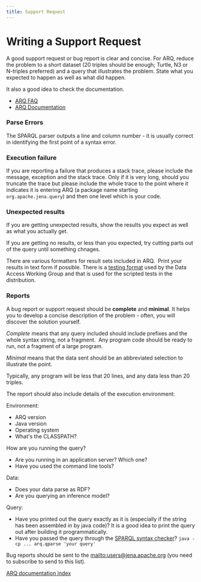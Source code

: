 ```yaml
---
title: Support Request
---
```


# Writing a Support Request

A good support request or bug report is clear and concise. For ARQ,
reduce the problem to a short dataset (20 triples should be enough;
Turtle, N3 or N-triples preferred) and a query that illustrates the
problem. State what you expected to happen as well as what did
happen.

It also a good idea to check the documentation.

-   [ARQ FAQ](faq.html)
-   [ARQ Documentation](index.html)

### Parse Errors

The SPARQL parser outputs a line and column number - it is usually
correct in identifying the first point of a syntax error.

### Execution failure

If you are reporting a failure that produces a stack trace, please
include the message, exception and the stack trace. Only if it is
very long, should you truncate the trace but please include the
whole trace to the point where it indicates it is entering ARQ (a
package name starting `org.apache.jena.query`) and then one level
which is your code.

### Unexpected results

If you are getting unexpected results, show the results you expect
as well as what you actually get.

If you are getting no results, or less than you expected, try
cutting parts out of the query until something chnages.

There are various formatters for result sets included in ARQ. 
Print your results in text form if possible. There is a
[testing format](http://www.w3.org/2001/sw/DataAccess/tests/README.html)
used by the Data Access Working Group and that is used for the
scripted tests in the distribution.

### Reports

A bug report or support request should be **complete** and
**minimal**. It helps you to develop a concise description of the
problem - often, you will discover the solution yourself.

*Complete* means that any query included should include prefixes
and the whole syntax string, not a fragment.  Any program code
should be ready to run, not a fragment of a large program.

*Minimal* means that the data sent should be an abbreviated
selection to illustrate the point.

Typically, any program will be less that 20 lines, and any data
less than 20 triples.

The report should also include details of the execution
environment:

Environment:
-   ARQ version
-   Java version
-   Operating system
-   What's the CLASSPATH?

How are you running the query?
-   Are you running in an application server? Which one?
-   Have you used the command line tools?

Data:
-   Does your data parse as RDF?
-   Are you querying an inference model?

Query:
-   Have you printed out the query exactly as it is (especially if
    the string has been assembled in by java code)? It is a good idea
    to print the query out after building it programmatically.
-   Have you passed the query through the
    [SPARQL syntax checker](cmds.html#arq.qparse)?
    `java -cp ... arq.qparse 'your query'`

Bug reports should be sent to the
[mailto:users@jena.apache.org](mailto:users@jena.apache.org)
(you need to subscribe to send to this list).

[ARQ documentation index](index.html)



